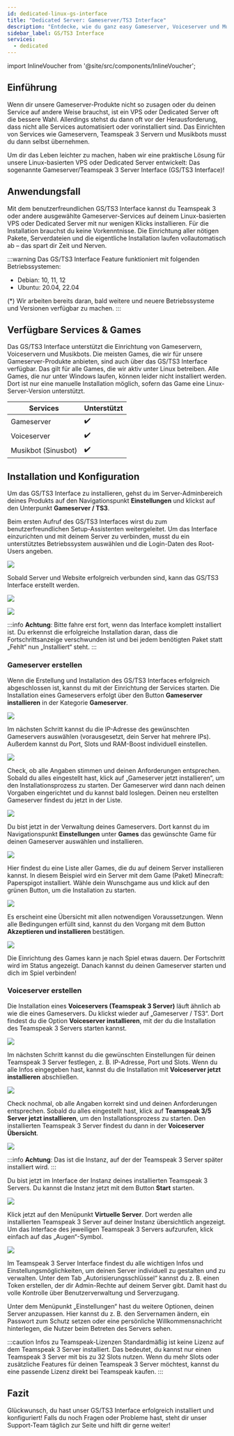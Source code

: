 ```yaml
---
id: dedicated-linux-gs-interface
title: "Dedicated Server: Gameserver/TS3 Interface"
description: "Entdecke, wie du ganz easy Gameserver, Voiceserver und Musikbots auf Linux VPS oder Dedicated Servern einrichtest → Jetzt mehr erfahren"
sidebar_label: GS/TS3 Interface
services:
  - dedicated
---
```


import InlineVoucher from '@site/src/components/InlineVoucher';

## Einführung

Wenn dir unsere Gameserver-Produkte nicht so zusagen oder du deinen Service auf andere Weise brauchst, ist ein VPS oder Dedicated Server oft die bessere Wahl. Allerdings stehst du dann oft vor der Herausforderung, dass nicht alle Services automatisiert oder vorinstalliert sind. Das Einrichten von Services wie Gameservern, Teamspeak 3 Servern und Musikbots musst du dann selbst übernehmen.

Um dir das Leben leichter zu machen, haben wir eine praktische Lösung für unsere Linux-basierten VPS oder Dedicated Server entwickelt: Das sogenannte Gameserver/Teamspeak 3 Server Interface (GS/TS3 Interface)!

<InlineVoucher />

## Anwendungsfall

Mit dem benutzerfreundlichen GS/TS3 Interface kannst du Teamspeak 3 oder andere ausgewählte Gameserver-Services auf deinem Linux-basierten VPS oder Dedicated Server mit nur wenigen Klicks installieren. Für die Installation brauchst du keine Vorkenntnisse. Die Einrichtung aller nötigen Pakete, Serverdateien und die eigentliche Installation laufen vollautomatisch ab – das spart dir Zeit und Nerven.

:::warning
Das GS/TS3 Interface Feature funktioniert mit folgenden Betriebssystemen:

- Debian: 10, 11, 12
- Ubuntu: 20.04, 22.04

(*) Wir arbeiten bereits daran, bald weitere und neuere Betriebssysteme und Versionen verfügbar zu machen.
:::

## Verfügbare Services & Games

Das GS/TS3 Interface unterstützt die Einrichtung von Gameservern, Voiceservern und Musikbots. Die meisten Games, die wir für unsere Gameserver-Produkte anbieten, sind auch über das GS/TS3 Interface verfügbar. Das gilt für alle Games, die wir aktiv unter Linux betreiben. Alle Games, die nur unter Windows laufen, können leider nicht installiert werden. Dort ist nur eine manuelle Installation möglich, sofern das Game eine Linux-Server-Version unterstützt.

| Services    | Unterstützt |
| ----------- | ----------- |
| Gameserver  | ✔️          |
| Voiceserver | ✔️          |
| Musikbot (Sinusbot)  | ✔️          |

## Installation und Konfiguration

Um das GS/TS3 Interface zu installieren, gehst du im Server-Adminbereich deines Produkts auf den Navigationspunkt **Einstellungen** und klickst auf den Unterpunkt **Gameserver / TS3**.

Beim ersten Aufruf des GS/TS3 Interfaces wirst du zum benutzerfreundlichen Setup-Assistenten weitergeleitet. Um das Interface einzurichten und mit deinem Server zu verbinden, musst du ein unterstütztes Betriebssystem auswählen und die Login-Daten des Root-Users angeben.

![](https://screensaver01.zap-hosting.com/index.php/s/dLeLDKdmdiZ74CP/download)

Sobald Server und Website erfolgreich verbunden sind, kann das GS/TS3 Interface erstellt werden.

![](https://screensaver01.zap-hosting.com/index.php/s/FK9mP3BgzrPmH7S/preview)

![](https://screensaver01.zap-hosting.com/index.php/s/JL7jyTKbCEx8FBZ/preview)

:::info
**Achtung**: Bitte fahre erst fort, wenn das Interface komplett installiert ist. Du erkennst die erfolgreiche Installation daran, dass die Fortschrittsanzeige verschwunden ist und bei jedem benötigten Paket statt „Fehlt“ nun „Installiert“ steht.
:::

### Gameserver erstellen

Wenn die Erstellung und Installation des GS/TS3 Interfaces erfolgreich abgeschlossen ist, kannst du mit der Einrichtung der Services starten. Die Installation eines Gameservers erfolgt über den Button **Gameserver installieren** in der Kategorie **Gameserver**.

![](https://screensaver01.zap-hosting.com/index.php/s/QinM7KtFwcAp5pE/preview)

Im nächsten Schritt kannst du die IP-Adresse des gewünschten Gameservers auswählen (vorausgesetzt, dein Server hat mehrere IPs). Außerdem kannst du Port, Slots und RAM-Boost individuell einstellen.

![](https://screensaver01.zap-hosting.com/index.php/s/cqWwZbXT77okeDa/preview)

Check, ob alle Angaben stimmen und deinen Anforderungen entsprechen. Sobald du alles eingestellt hast, klick auf „Gameserver jetzt installieren“, um den Installationsprozess zu starten. Der Gameserver wird dann nach deinen Vorgaben eingerichtet und du kannst bald loslegen. Deinen neu erstellten Gameserver findest du jetzt in der Liste.

![](https://screensaver01.zap-hosting.com/index.php/s/9WkJnxzkaEHmri7/preview)

Du bist jetzt in der Verwaltung deines Gameservers. Dort kannst du im Navigationspunkt **Einstellungen** unter **Games** das gewünschte Game für deinen Gameserver auswählen und installieren.

![](https://screensaver01.zap-hosting.com/index.php/s/6pxEbWttos6HAYt/preview)

Hier findest du eine Liste aller Games, die du auf deinem Server installieren kannst. In diesem Beispiel wird ein Server mit dem Game (Paket) Minecraft: Paperspigot installiert. Wähle dein Wunschgame aus und klick auf den grünen Button, um die Installation zu starten.

![](https://screensaver01.zap-hosting.com/index.php/s/gazW2itexCJd7cY/preview)

Es erscheint eine Übersicht mit allen notwendigen Voraussetzungen. Wenn alle Bedingungen erfüllt sind, kannst du den Vorgang mit dem Button **Akzeptieren und installieren** bestätigen.

![](https://screensaver01.zap-hosting.com/index.php/s/jeQC7dp6zpe3ny4/preview)

Die Einrichtung des Games kann je nach Spiel etwas dauern. Der Fortschritt wird im Status angezeigt. Danach kannst du deinen Gameserver starten und dich im Spiel verbinden!

### Voiceserver erstellen

Die Installation eines **Voiceservers (Teamspeak 3 Server)** läuft ähnlich ab wie die eines Gameservers. Du klickst wieder auf „Gameserver / TS3“. Dort findest du die Option **Voiceserver installieren**, mit der du die Installation des Teamspeak 3 Servers starten kannst.

![](https://screensaver01.zap-hosting.com/index.php/s/mi8p3NTfwBBExsD/preview)

Im nächsten Schritt kannst du die gewünschten Einstellungen für deinen Teamspeak 3 Server festlegen, z. B. IP-Adresse, Port und Slots. Wenn du alle Infos eingegeben hast, kannst du die Installation mit **Voiceserver jetzt installieren** abschließen.

![](https://screensaver01.zap-hosting.com/index.php/s/ajfzxsJfCFdfBac/preview)

Check nochmal, ob alle Angaben korrekt sind und deinen Anforderungen entsprechen. Sobald du alles eingestellt hast, klick auf **Teamspeak 3/5 Server jetzt installieren**, um den Installationsprozess zu starten. Den installierten Teamspeak 3 Server findest du dann in der **Voiceserver Übersicht**.

![](https://screensaver01.zap-hosting.com/index.php/s/YaEYorRG7TJGpmB/preview)

:::info
**Achtung**: Das ist die Instanz, auf der der Teamspeak 3 Server später installiert wird.
:::

Du bist jetzt im Interface der Instanz deines installierten Teamspeak 3 Servers. Du kannst die Instanz jetzt mit dem Button **Start** starten.

![](https://screensaver01.zap-hosting.com/index.php/s/SmqHB24ozJimBY9/preview)

Klick jetzt auf den Menüpunkt **Virtuelle Server**. Dort werden alle installierten Teamspeak 3 Server auf deiner Instanz übersichtlich angezeigt. Um das Interface des jeweiligen Teamspeak 3 Servers aufzurufen, klick einfach auf das „Augen“-Symbol.

![](https://screensaver01.zap-hosting.com/index.php/s/E3ZqxC9rPjWwC5F/preview)

Im Teamspeak 3 Server Interface findest du alle wichtigen Infos und Einstellungsmöglichkeiten, um deinen Server individuell zu gestalten und zu verwalten. Unter dem Tab „Autorisierungsschlüssel“ kannst du z. B. einen Token erstellen, der dir Admin-Rechte auf deinem Server gibt. Damit hast du volle Kontrolle über Benutzerverwaltung und Serverzugang.

Unter dem Menüpunkt „Einstellungen“ hast du weitere Optionen, deinen Server anzupassen. Hier kannst du z. B. den Servernamen ändern, ein Passwort zum Schutz setzen oder eine persönliche Willkommensnachricht hinterlegen, die Nutzer beim Betreten des Servers sehen.

:::caution Infos zu Teamspeak-Lizenzen
Standardmäßig ist keine Lizenz auf dem Teamspeak 3 Server installiert. Das bedeutet, du kannst nur einen Teamspeak 3 Server mit bis zu 32 Slots nutzen. Wenn du mehr Slots oder zusätzliche Features für deinen Teamspeak 3 Server möchtest, kannst du eine passende Lizenz direkt bei Teamspeak kaufen.
:::

## Fazit

Glückwunsch, du hast unser GS/TS3 Interface erfolgreich installiert und konfiguriert! Falls du noch Fragen oder Probleme hast, steht dir unser Support-Team täglich zur Seite und hilft dir gerne weiter!

<InlineVoucher />